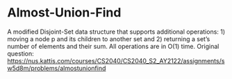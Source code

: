 # Almost-Union-Find
A modified Disjoint-Set data structure that supports additional operations: 1) moving a node p and its children to another set and 2) returning a set’s number of elements and their sum. All operations are in O(1) time. Original question: https://nus.kattis.com/courses/CS2040/CS2040_S2_AY2122/assignments/sw5d8m/problems/almostunionfind
